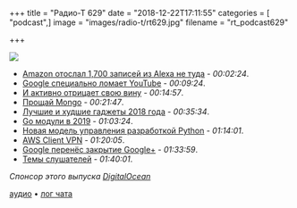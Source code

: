 +++
title = "Радио-Т 629"
date = "2018-12-22T17:11:55"
categories = [ "podcast",]
image = "images/radio-t/rt629.jpg"
filename = "rt_podcast629"

+++

![](https://radio-t.com/images/radio-t/rt629.jpg)

- [Amazon отослал 1,700 записей из Alexa не туда](https://threatpost.com/amazon-1700-alexa-voice-recordings/140201/) - *00:02:24*.
- [Google специально ломает YouTube](https://www.developer-tech.com/news/2018/dec/20/edge-developer-google-youtube-chrome-browsers/) - *00:09:24*.
- [И активно отрицает свою вину](https://www.theverge.com/2018/12/19/18148736/google-youtube-microsoft-edge-intern-claims) - *00:14:57*.
- [Прощай Mongo](https://www.theguardian.com/info/2018/nov/30/bye-bye-mongo-hello-postgres) - *00:21:47*.
- [Лучшие и худшие гаджеты 2018 года](https://techcrunch.com/2018/12/21/the-best-and-worst-gadgets-of-2018/) - *00:35:34*.
- [Go модули в 2019](https://blog.golang.org/modules2019) - *01:03:24*.
- [Новая модель управления разработкой Python](http://www.opennet.ru/opennews/art.shtml?num=49811) - *01:14:01*.
- [AWS Client VPN](https://docs.aws.amazon.com/vpn/latest/clientvpn-admin/what-is.html) - *01:20:05*.
- [Google перенёс закрытие Google+](http://www.opennet.ru/opennews/art.shtml?num=49758) - *01:33:59*.
- [Темы слушателей](https://radio-t.com/p/2018/12/18/prep-629/) - *01:40:01*.

*Спонсор этого выпуска [DigitalOcean](https://do.co/radiot)*


[аудио](https://cdn.radio-t.com/rt_podcast629.mp3) • [лог чата](http://chat.radio-t.com/logs/radio-t-629.html)
<audio src="https://cdn.radio-t.com/rt_podcast629.mp3" preload="none"></audio>
